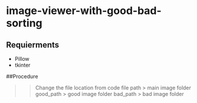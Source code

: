 # image-viewer-with-good-bad-sorting

## Requierments
- Pillow
- tkinter

##Procedure
>> Change the file location from code
>> file path > main image folder
>> good_path > good image folder
>> bad_path > bad image folder
